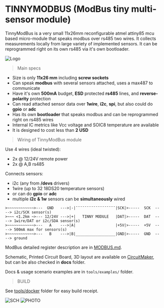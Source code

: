 # TINNYMODBUS (ModBus tiny multi-sensor module)

TinnyModBus is a very small 11x26mm reconfigurable atmel attiny85 mcu based micro-module that speaks modbus over rs485 two wires. It collects measurements locally from large variety of implemented sensors. It can be reprogrammed right on its own rs485 via it's own bootloader.

![Logo](https://github.com/cbalint13/tinnymodbus/raw/master/docs/tinnymodbus-pcb.png)

> Main specs

  - Size is only **11x26 mm** including **screw sockets**
  - Can speak **modbus** with several sensors attached, uses a max487 to communicate
  - Have it's own **500mA** budget, **ESD** protected **rs485** lines, and **reverse-polarity** protection
  - Can read attached sensor data over **1wire**, **i2c**, **spi**, but also could do **gpio** or **adc**
  - Has its own **bootloader** that speaks modbus and can be reprogrammed right on rs485 wires
  - Internal IC metrics like Vcc voltage and SOIC8 temperature are available
  - It is designed to cost less than **2 USD**

> Wiring of TinnyModBus module

Use 4 wires (ideal twisted):

  - 2x @ 12/24V remote power
  - 2x @ A,B rs485

Connects sensors:

  - i2c (any from **/devs** drivers)
  - 1wire (up to 32 18DS20 temperature sensors)
  - or can do **gpio** or **adc**
  - multiple **i2c & 1w** sensors can be **simultaneously** wired


  ```
  >~~~~~~~~~~~~>---  GND   --->|-|¯¯¯¯¯¯¯¯¯¯¯¯¯¯¯¯¯¯|SCK|>-----  SCK  ----> i2c/SCK sensor(s)
  >~~~ <1.2km ~>--- 12/24V --->|+|   TINNY MODULE   |DAT|>-----  DAT  ----> 1wire/DAT or i2c/SDA sensor(s)
  >~~~~~~~~~~~~>---   A    --->|A|                  |+5V|>-----  +5V  ----> 500mA max for sensors(s)
  >~~~~~~~~~~~~>---   B    --->|B|__________________|GND|>-----  GND  ----> ground
  ```

ModBus detailed register description are in [MODBUS.md](https://github.com/cbalint13/tinnymodbus/blob/master/MODBUS.md).

Schematic, Printed Circuit Board, 3D layout are available on [CircuitMaker](https://workspace.circuitmaker.com/Projects/Details/Cristian-Balint/TinnyModbus), but can be also checked in **docs** folder.


Docs & usage scenario examples are in ```tools/examples/``` folder.

> BUILD

See [tools/docker](tools/docker) folder for easy build receipt.


![SCH](https://github.com/cbalint13/tinnymodbus/raw/master/docs/tinnymodbus-sch.png)
![PHOTO](https://github.com/cbalint13/tinnymodbus/raw/master/docs/tinnymodbus-photo.png)
